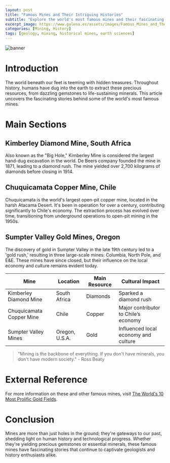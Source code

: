 ```yaml
---
layout: post
title: "Famous Mines and Their Intriguing Histories"
subtitle: "Explore the world's most famous mines and their fascinating stories."
excerpt_image: https://www.galena.es/assets/images/Famous_Mines_and_Their_Stories.png
categories: [Mining, History]
tags: [geology, mining, historical mines, earth sciences]
---
```


![banner](https://www.galena.es/assets/images/Famous_Mines_and_Their_Stories.png "A collage featuring iconic mines around the world, including the Kimberley Mine in South Africa, the Chuquicamata copper mine in Chile, and the Sumpter Valley gold mines in Oregon, showcasing diverse minerals and the rich history behind each site.")

# Introduction

The world beneath our feet is teeming with hidden treasures. Throughout history, humans have dug into the earth to extract these precious resources, from dazzling gemstones to life-sustaining minerals. This article uncovers the fascinating stories behind some of the world's most famous mines.

# Main Sections

## Kimberley Diamond Mine, South Africa

Also known as the "Big Hole," Kimberley Mine is considered the largest hand-dug excavation in the world. De Beers company founded the mine in 1871, leading to a diamond rush. The mine yielded over 2,700 kilograms of diamonds before closing in 1914.

## Chuquicamata Copper Mine, Chile

Chuquicamata is the world's largest open-pit copper mine, located in the harsh Atacama Desert. It's been in operation for over a century, contributing significantly to Chile's economy. The extraction process has evolved over time, transitioning from underground operations to open-pit mining in the 1950s.

## Sumpter Valley Gold Mines, Oregon

The discovery of gold in Sumpter Valley in the late 19th century led to a 'gold rush,' resulting in three large-scale mines: Columbia, North Pole, and E&E. These mines have since closed, but their influence on the local economy and culture remains evident today.

| Mine | Location | Main Resource | Cultural Impact |
| --- | --- | --- | --- |
| Kimberley Diamond Mine | South Africa | Diamonds | Sparked a diamond rush |
| Chuquicamata Copper Mine | Chile | Copper | Major contributor to Chile’s economy |
| Sumpter Valley Mines | Oregon, U.S.A. | Gold | Influenced local economy and culture |

> "Mining is the backbone of everything. If you don't have minerals, you don't have modern society." - Ross Beaty

# External Reference

For more information on these and other famous mines, visit [The World's 10 Most Prolific Gold Fields](https://www.cmi-gold-silver.com/blog/10-most-prolific-gold-fields-of-the-world/).

# Conclusion

Mines are more than just holes in the ground; they're gateways to our past, shedding light on human history and technological progress. Whether they're yielding precious gemstones or essential minerals, these famous mines have fascinating stories that continue to captivate geologists and history enthusiasts alike.